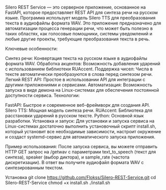 Silero REST Service — это серверное приложение, основанное на FastAPI, которое предоставляет REST API для синтеза речи на русском языке. Программа использует модель Silero TTS для преобразования текста в аудиофайлы формата WAV. Это приложение предназначено для автоматизации процесса генерации речи, что может быть полезно в таких областях, как голосовые помощники, системы уведомлений и любые другие проекты, требующие преобразования текста в речь.

Ключевые особенности:

Синтез речи: Конвертация текста на русском языке в аудиофайлы формата WAV.
Обработка акцентов: Возможность добавления ударений с использованием библиотеки RUAccent.
Поддержка чисел: Числа в тексте автоматически преобразуются в слова перед синтезом речи.
Легкий REST API: Простое в использовании API для интеграции с другими приложениями и сервисами.
Автоматизация: Возможность запуска в виде демона на Linux-системах для обеспечения постоянной доступности сервиса.
Технологии:

FastAPI: Быстрое и современное веб-фреймворк для создания API.
Silero TTS: Мощная модель синтеза речи.
RUAccent: Библиотека для расстановки ударений в русском тексте.
Python: Основной язык разработки.
Установка и запуск:
Для установки и запуска сервиса на Linux-системах достаточно выполнить установочный скрипт install.sh, который установит все необходимые зависимости, настроит окружение и создаст systemd-сервис для автоматического запуска приложения.

Пример использования:
После запуска сервиса, вы можете отправить HTTP GET запрос на /getwav с параметрами text_to_speech (текст для синтеза), speaker (выбор диктора), и sample_rate (частота дискретизации). В ответ вы получите аудиофайл формата WAV с синтезированным текстом.

Установка 
git clone https://github.com/Flokss/Silero-REST-Service.git
cd Silero-REST-Service
chmod +x install.sh
./install.sh

